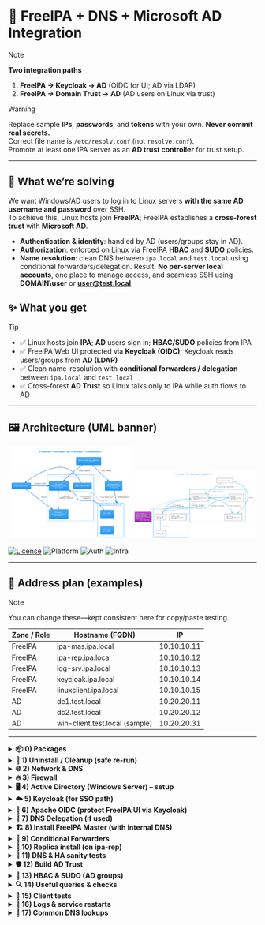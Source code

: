 # 🔐 FreeIPA + DNS + Microsoft AD Integration

> [!NOTE]
> **Two integration paths**
> 1) **FreeIPA → Keycloak → AD** (OIDC for UI; AD via LDAP)  
> 2) **FreeIPA → Domain Trust → AD** (AD users on Linux via trust)

> [!WARNING]
> Replace sample **IPs**, **passwords**, and **tokens** with your own. **Never commit real secrets.**  
> Correct file name is `/etc/resolv.conf` (not `resolve.conf`).  
> Promote at least one IPA server as an **AD trust controller** for trust setup.

---
## 🎯 What we’re solving

We want Windows/AD users to log in to Linux servers **with the same AD username and password** over SSH.  
To achieve this, Linux hosts join **FreeIPA**; FreeIPA establishes a **cross-forest trust** with **Microsoft AD**.  
- **Authentication & identity**: handled by AD (users/groups stay in AD).
- **Authorization**: enforced on Linux via FreeIPA **HBAC** and **SUDO** policies.
- **Name resolution**: clean DNS between `ipa.local` and `test.local` using conditional forwarders/delegation.
Result: **No per-server local accounts**, one place to manage access, and seamless SSH using **DOMAIN\user** or **user@test.local**.

## ✨ What you get

> [!TIP]
> - ✅ Linux hosts join **IPA**; **AD** users sign in; **HBAC/SUDO** policies from IPA  
> - ✅ FreeIPA Web UI protected via **Keycloak (OIDC)**; Keycloak reads users/groups from **AD (LDAP)**  
> - ✅ Clean name-resolution with **conditional forwarders / delegation** between `ipa.local` and `test.local`  
> - ✅ Cross-forest **AD Trust** so Linux talks only to IPA while auth flows to AD

---

## 🖼️ Architecture (UML banner)

<p align="center">
  <img src="https://raw.githubusercontent.com/ahmadsheikhi89/Freeipa-AD-Trust-install/main/freeipa-ad-trust-keycloak.png"
       alt="FreeIPA ↔ AD (Keycloak / OIDC)" width="49%">
  <img src="https://raw.githubusercontent.com/ahmadsheikhi89/Freeipa-AD-Trust-install/main/freeipa-ad-trust.png"
       alt="FreeIPA + AD (Trust / Network)" width="49%">
</p>

<p align="left">
  <a href="LICENSE"><img alt="License" src="https://img.shields.io/badge/License-MIT-informational"></a>
  <img alt="Platform" src="https://img.shields.io/badge/Platform-RHEL/Rocky-0A7BBB">
  <img alt="Auth" src="https://img.shields.io/badge/Auth-AD%20Trust%20%7C%20OIDC-7B61FF">
  <img alt="Infra" src="https://img.shields.io/badge/Infra-FreeIPA%20%7C%20Keycloak%20%7C%20SSSD-1F6FEB">
</p>

---

## 🧭 Address plan (examples)

> [!NOTE]
> You can change these—kept consistent here for copy/paste testing.

| Zone / Role | Hostname (FQDN)             | IP            |
|---|---|---|
| FreeIPA | ipa-mas.ipa.local           | 10.10.10.11   |
| FreeIPA | ipa-rep.ipa.local           | 10.10.10.12   |
| FreeIPA | log-srv.ipa.local            | 10.10.10.13   |
| FreeIPA | keycloak.ipa.local              | 10.10.10.14   |
| FreeIPA | linuxclient.ipa.local           | 10.10.10.15   |
| AD      | dc1.test.local                  | 10.20.20.11   |
| AD      | dc2.test.local                  | 10.20.20.12   |
| AD      | win-client.test.local (sample)  | 10.20.20.31   |

---

<details>
<summary><b>📦 0) Packages</b></summary>

```bash
# Server-side
dnf install -y freeipa-server freeipa-server-dns freeipa-client ipa-healthcheck \
  freeipa-server-trust-ad samba samba-client oddjob oddjob-mkhomedir

# Client/aux
dnf install -y ipa-client sssd samba-client oddjob oddjob-mkhomedir adcli realmd
```
</details>

<details>
<summary><b>🧹 1) Uninstall / Cleanup (safe re-run)</b></summary>

```bash
ipa-server-install --uninstall -U || true
ipa-replica-install --uninstall -U || true
ipa-client-install  --uninstall -U || true

systemctl stop sssd || true
rm -rf /etc/ipa /var/lib/ipa /var/log/ipa* /var/lib/sss/db/* /var/lib/sss/mc/* /var/lib/ipa/sysrestore/* 2>/dev/null || true
rm -f  /etc/krb5.keytab /etc/krb5.conf.bak 2>/dev/null || true
```
</details>

<details>
<summary><b>🌐 2) Network & DNS</b></summary>

> [!TIP]
> If NetworkManager manages DNS, use `nmcli` instead of locking `/etc/resolv.conf`.

**2.1 NIC DNS**
```bash
nmcli connection modify ens33 ipv4.dns "10.10.10.11,10.10.10.12"
nmcli connection down ens33 && nmcli connection up ens33
```

**2.2 Hostname & `/etc/hosts`**
```bash
hostnamectl set-hostname ipa-mas.ipa.test.local

# /etc/hosts (IPA side)
127.0.0.1   localhost
::1         localhost
10.10.10.11 ipa-mas.ipa.test.local  ipa-mas
10.10.10.12 ipa-rep.ipa.test.local  ipa-rep
10.10.10.13 log-srv.ipa.test.local  log-srv

# Separate view (IPA vs AD)
10.10.10.11 ipa-mas.ipa.local   ipa-mas
10.10.10.12 ipa-rep.ipa.local   ipa-rep
10.20.20.11 dc1.test.local      dc1
10.20.20.12 dc2.test.local      dc2
```

**2.3 `/etc/resolv.conf`**
```bash
# IPA DNS
nameserver 10.10.10.11
nameserver 10.10.10.12
# AD DNS
nameserver 10.20.20.11
nameserver 10.20.20.12

# Optional lock/unlock
sudo chattr +i /etc/resolv.conf
lsattr /etc/resolv.conf
sudo chattr -i /etc/resolv.conf
```
</details>

<details>
<summary><b>🔥 3) Firewall</b></summary>

```bash
firewall-cmd --permanent --add-port={80/tcp,443/tcp,389/tcp,636/tcp,88/tcp,88/udp,464/tcp,464/udp,53/tcp,53/udp}
firewall-cmd --reload
firewall-cmd --list-ports

firewall-cmd --permanent \
  --add-service=http --add-service=https --add-service=ldap --add-service=ldaps \
  --add-service=kerberos --add-service=kpasswd \
  --add-service=freeipa-trust --add-service=freeipa-replication

firewall-cmd --reload
firewall-cmd --list-services
```
</details>

<details>
<summary><b>🖥️ 4) Active Directory (Windows Server) – setup</b></summary>

```powershell
Install-WindowsFeature -Name AD-Domain-Services -IncludeManagementTools
Import-Module ADDSDeployment
$safeModePassword = Read-Host -AsSecureString "<STRONG_PASSWORD>"

Install-ADDSForest `
  -CreateDnsDelegation:$false `
  -DatabasePath "C:\Windows\NTDS" `
  -DomainName "test.local" `
  -DomainNetbiosName "TEST" `
  -InstallDns:$true `
  -LogPath "C:\Windows\NTDS" `
  -NoRebootOnCompletion:$false `
  -SysvolPath "C:\Windows\SYSVOL" `
  -SafeModeAdministratorPassword $safeModePassword `
  -Force
```
</details>

<details>
<summary><b>☁️ 5) Keycloak (for SSO path)</b></summary>

**5.1 Docker Compose**
```yaml
services:
  my-keycloak:
    image: quay.io/keycloak/keycloak:24.0
    environment:
      KC_HOSTNAME: localhost
      KC_HOSTNAME_PORT: 7080
      KC_HOSTNAME_STRICT_BACKCHANNEL: "true"
      KEYCLOAK_ADMIN: admin
      KEYCLOAK_ADMIN_PASSWORD: <STRONG_PASSWORD>
      KC_HEALTH_ENABLED: "true"
      KC_LOG_LEVEL: info
    healthcheck:
      test: ["CMD", "curl", "-f", "http://localhost:7080/health/ready"]
      interval: 15s
      timeout: 2s
      retries: 15
    command: ["start-dev", "--http-port", "7080", "--https-port", "7443"]
    ports:
      - "7080:7080"
      - "7443:7443"
    networks: [local_network]
networks:
  local_network:
    driver: bridge
```

**5.2 LDAP basics (AD as user store)**  
- Connection: `ldap://10.20.20.11:389`  
- Bind DN: `CN=keycloak,CN=users,DC=test,DC=local`  
- Users DN: `DC=test,DC=local`  
- Username attr: `userPrincipalName` | RDN: `cn` | Scope: `subtree`  
- Pagination / Import users / Sync registrations: **ON**

**5.3 Group mapper (example)**  
- LDAP Groups DN: `DC=test,DC=local`  
- Group Name attr: `cn`  
- Membership attr: `member` (Type = DN)  
- User filter: `(&(ObjectCategory=Person)(ObjectClass=User)(!(isCriticalSystemObject=TRUE)))`  
- Mode: `Read_Only`
</details>

<details>
<summary><b>🔐 6) Apache OIDC (protect FreeIPA UI via Keycloak)</b></summary>

```bash
sudo dnf install -y mod_auth_openidc jq
sudo nano /etc/httpd/conf.d/05-oidc.conf
```

```apache
OIDCProviderMetadataURL http://keycloak.ipa.local:7080/realms/master/.well-known/openid-configuration

OIDCClientID        freeipa
OIDCClientSecret    <OIDC_CLIENT_SECRET>
OIDCRedirectURI     https://ipa-master.ipa.local/oidc_callback
OIDCCryptoPassphrase <LONG_RANDOM_VALUE>

OIDCScope               "openid profile email"
OIDCRemoteUserClaim     preferred_username
OIDCOAuthAcceptTokenAs  header
OIDCClaimPrefix         ""
OIDCPassIDTokenAs       serialized
OIDCPassUserInfoAs      claims

OIDCSessionType             server-cache
OIDCSessionInactivityTimeout 3600
OIDCStripCookies            On

LogLevel auth_openidc:warn

<Location /oidc_callback>
  AuthType openid-connect
  Require valid-user
</Location>

<Location "/ipa/ui">
  AuthType openid-connect
  Require valid-user
  RequestHeader set X-Remote-User %{REMOTE_USER}s
</Location>

<Location "/ipa/json">
  AuthType openid-connect
  Require valid-user
  RequestHeader set X-Remote-User %{REMOTE_USER}s
</Location>
```

```bash
sudo systemctl restart httpd
sudo tail -n 50 -f /var/log/httpd/error_log
```
</details>

<details>
<summary><b>🧭 7) DNS Delegation (if used)</b></summary>

On **AD DNS** (`test.local`) create **New Delegation** for `ipa` to:

- `ipa-mas.ipa.test.local.` → A: `10.10.10.11`  
- `ipa-rep.ipa.test.local.` → A: `10.10.10.12`  
*(Create Glue A records.)*
</details>

<details>
<summary><b>🏗️ 8) Install FreeIPA Master (with internal DNS)</b></summary>

**With forwarders**
```bash
ipa-server-install --unattended \
  --realm IPA.LOCAL \
  --domain ipa.local \
  --hostname ipa-mas.ipa.local \
  --ds-password '<DM_PASSWORD>' \
  --admin-password '<IPA_ADMIN_PASSWORD>' \
  --setup-dns \
  --forwarder=10.20.20.11 \
  --forwarder=10.20.20.12 \
  --no-ntp

ipactl status
ipa-healthcheck
```

**Without forwarding**
```bash
ipa-server-install --unattended \
  --realm IPA.LOCAL \
  --domain ipa.local \
  --hostname ipa-master.ipa.local \
  --ds-password '<DM_PASSWORD>' \
  --admin-password '<IPA_ADMIN_PASSWORD>' \
  --setup-dns \
  --no-forwarders \
  --ntp
```
</details>

<details>
<summary><b>🔁 9) Conditional Forwarders</b></summary>

**On IPA → forward AD (test.local)**
```bash
ipa dnsforwardzone-add test.local \
  --forwarder=10.20.20.11 \
  --forwarder=10.20.20.12 \
  --forward-policy=only

ipa dnsforwardzone-show test.local
dig @127.0.0.1 +short _ldap._tcp.test.local SRV
dig @127.0.0.1 +short dc1.test.local
```

**On AD → forward IPA (ipa.local)**
```powershell
Add-DnsServerConditionalForwarderZone -Name "ipa.local" -MasterServers "10.10.10.11","10.10.10.12" -ReplicationScope "Forest"

nslookup ipa-mas.ipa.local
nslookup ipa-rep.ipa.local
Get-DnsServerConditionalForwarderZone -Name "ipa.local" | fl *
Resolve-DnsName ipa-mas.ipa.local
Resolve-DnsName _ldap._tcp.ipa.local -Type SRV
```
</details>

<details>
<summary><b>🧬 10) Replica install (on ipa-rep)</b></summary>

```bash
ipa-client-install -U \
  --domain=ipa.local \
  --server=ipa-mas.ipa.local \
  --realm=IPA.LOCAL \
  --mkhomedir -N \
  --principal=admin \
  --password '<IPA_ADMIN_PASSWORD>'

ipa-replica-install -U \
  --hostname ipa-replica.ipa.local \
  --setup-dns \
  --no-ntp \
  --no-forwarders \
  --principal=admin \
  --admin-password '<IPA_ADMIN_PASSWORD>'
```

**Validate**
```bash
kinit admin
ipactl status
ipa-healthcheck

ipa trust-find
ipa trust-fetch-domain
systemctl restart sssd
sss_cache -E
```

**SRV tests (test.local)**
```bash
dig +short _ldap._tcp.test.local SRV
dig +short _kerberos._tcp.test.local SRV
host -t A dc1.test.local
```

**Topology**
```bash
ipa topologysegment-find domain
ipa topologysegment-find ca
ipa trust-fetch-domains
```
</details>

<details>
<summary><b>🧪 11) DNS & HA sanity tests</b></summary>

```bash
# A records
dig +short ipa-master.ipa.local A
dig +short ipa-rep.ipa.test.local A

# SRV (after replica, should list both servers)
dig +short _ldap._tcp.ipa.test.local SRV @127.0.0.1
dig +short _kerberos._tcp.ipa.test.local SRV @127.0.0.1
```

From a machine using **AD DNS**:
```powershell
nslookup ipa-mas.ipa.test.local 10.20.20.11
nslookup -type=NS ipa.test.local 10.20.20.11
```
</details>

<details>
<summary><b>🛡️ 12) Build AD Trust</b></summary>

```bash
dnf install -y freeipa-server-trust-ad samba samba-winbind samba-winbind-clients
systemctl enable --now smb winbind sssd
ipa-adtrust-install -U --netbios-name=IPA --enable-compat --add-sids
firewall-cmd --add-service=freeipa-trust --permanent && firewall-cmd --reload

ipa trust-add --type=ad test.local --trust-secret
# OR:
ipa trust-add --type=ad test.local --admin Administrator --password
```

**Verify**
```bash
kdestroy
kinit admin
systemctl restart smb winbind sssd
ipa trust-fetch-domains test.local
wbinfo -m
wbinfo -D TEST
wbinfo --online-status
```
</details>

<details>
<summary><b>🧷 13) HBAC & SUDO (AD groups)</b></summary>

```bash
ipa group-add ad-linux-sudo-ext --external
ipa group-add-member ad-linux-sudo-ext --external 'S-1-5-21-1339670884-2023611603-4245298173-1234'

ipa group-add linux-sudo --gid=55000 --desc="POSIX sudo group"
ipa group-add-member linux-sudo --groups=ad-linux-sudo-ext

ipa sudorule-add sudo_linux_sudo --hostcat=all --runasusercat=all
ipa sudorule-add-user sudo_linux_sudo --groups=linux-sudo
ipa sudorule-add-allow-command sudo_linux_sudo --sudocmds=ALL
ipa sudorule-enable sudo_linux_sudo

ipa hbacrule-add allow_ssh_linux_sudo --servicecat=all
ipa hbacrule-add-user allow_ssh_linux_sudo --groups=linux-sudo
ipa hbacrule-add-service allow_ssh_linux_sudo --hbacsvcs=sshd
ipa hbacrule-add-host allow_ssh_linux_sudo --hostcat=all
ipa hbacrule-enable allow_ssh_linux_sudo
```

**Client-side sudo via SSSD**
```bash
sudo sed -i 's/^services = .*/services = nss, pam, ssh, sudo/' /etc/sssd/sssd.conf
sudo awk 'BEGIN{d=0}/^sudoers:/{print "sudoers: files sss";d=1;next}{print}END{if(!d)print "sudoers: files sss"}' \
  /etc/nsswitch.conf | sudo tee /etc/nsswitch.conf >/dev/null
sudo sss_cache -E
sudo systemctl restart sssd
```
</details>

<details>
<summary><b>🔍 14) Useful queries & checks</b></summary>

```bash
ipa group-show linux-admin --all | egrep 'Group name|Member groups|GID'
ipa group-show ad-linux-admin-ext1 --all | grep -E 'External member'

ipa sudorule-disable sudo_linux_sudo 2>/dev/null || true
ipa sudorule-del     sudo_linux_sudo 2>/dev/null || true
ipa sudorule-add sudo_linux_admin --hostcat=all --runasusercat=all 2>/dev/null || true
ipa sudorule-add-user sudo_linux_admin --groups=linux-admin
ipa sudorule-add-allow-command sudo_linux_admin --sudocmds=ALL
ipa sudorule-enable sudo_linux_admin
ipa sudorule-show sudo_linux_admin --all | egrep -i 'Enabled|User Groups|Host|Command'
```

HBAC admin rule:
```bash
ipa hbacrule-add allow_ssh_admin --servicecat=all 2>/dev/null || true
ipa hbacrule-add-user allow_ssh_admin --groups=linux-admin
ipa hbacrule-add-service allow_ssh_admin --hbacsvcs=sshd
ipa hbacrule-add-host allow_ssh_admin --hostcat=all
ipa hbacrule-enable allow_ssh_admin
ipa hbacrule-disable allow_all 2>/dev/null || true
```
</details>

<details>
<summary><b>🧪 15) Client tests</b></summary>

```bash
grep ^services /etc/sssd/sssd.conf
grep ^sudoers  /etc/nsswitch.conf

sssctl user-show 'TEST\a.sheikhi'
id 'TEST\a.sheikhi'
sudo -l -U 'TEST\a.sheikhi'

sudo -l -U 'TEST\m.hadadian'   # expect no sudo if not in group
```
</details>

<details>
<summary><b>🧰 16) Logs & service restarts</b></summary>

```bash
journalctl -u ipa-adtrust-install.service -n 200 --no-pager
systemctl restart krb5kdc sssd httpd
```
</details>

<details>
<summary><b>🔎 17) Common DNS lookups</b></summary>

```bash
# IPA SRV
dig +short _ldap._tcp.ipa.local SRV
dig +short _kerberos._udp.ipa.local SRV

# AD from IPA (test.local)
dig +short dc1.test.local @127.0.0.1

# Delegation from AD view
dig +short NS ipa.test.local @10.20.20.11
```
</details>
